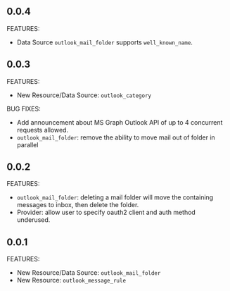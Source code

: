 ## 0.0.4

FEATURES:

* Data Source `outlook_mail_folder` supports `well_known_name`.

## 0.0.3 

FEATURES:

* New Resource/Data Source: `outlook_category`

BUG FIXES:

* Add announcement about MS Graph Outlook API of up to 4 concurrent requests allowed.
* `outlook_mail_folder`: remove the ability to move mail out of folder in parallel

## 0.0.2

FEATURES:

* `outlook_mail_folder`: deleting a mail folder will move the containing messages to inbox, then delete the folder.
* Provider: allow user to specify oauth2 client and auth method underused.

## 0.0.1

FEATURES:

* New Resource/Data Source: `outlook_mail_folder`
* New Resource: `outlook_message_rule`
